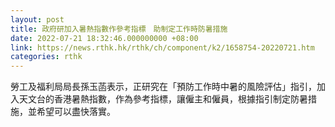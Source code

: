 ```yaml
---
layout: post
title: 政府研加入暑熱指數作參考指標　助制定工作時防暑措施
date: 2022-07-21 18:32:46.000000000 +08:00
link: https://news.rthk.hk/rthk/ch/component/k2/1658754-20220721.htm
categories: rthk
---
```


勞工及福利局局長孫玉菡表示，正研究在「預防工作時中暑的風險評估」指引，加入天文台的香港暑熱指數，作為參考指標，讓僱主和僱員，根據指引制定防暑措施，並希望可以盡快落實。
